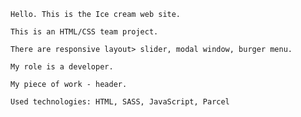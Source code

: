    Hello. This is the Ice cream web site.

    This is an HTML/CSS team project.

    There are responsive layout> slider, modal window, burger menu.

    My role is a developer.

    My piece of work - header.

    Used technologies: HTML, SASS, JavaScript, Parcel
